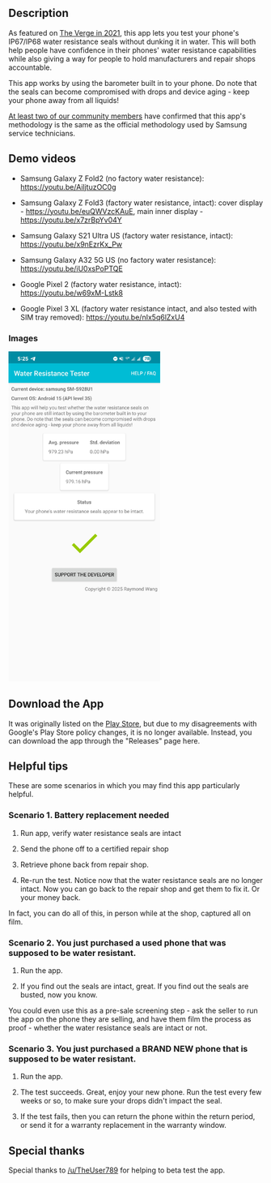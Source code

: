 ## Description

As featured on [The Verge in 2021](https://www.theverge.com/2021/7/7/22567127/water-resistance-tester-app-android-sealing), this app lets you test your phone's IP67/IP68 water resistance seals without dunking it in water. This will both help people have confidence in their phones' water resistance capabilities while also giving a way for people to hold manufacturers and repair shops accountable.

This app works by using the barometer built in to your phone. Do note that the seals can become compromised with drops and device aging - keep your phone away from all liquids!

[At least two of our community members](https://www.reddit.com/r/samsung/comments/oev1rt/app_water_resistance_tester_app/h4clh6c/?context=3) have confirmed that this app's methodology is the same as the official methodology used by Samsung service technicians.

## Demo videos

- Samsung Galaxy Z Fold2 (no factory water resistance): https://youtu.be/AiljtuzOC0g

- Samsung Galaxy Z Fold3 (factory water resistance, intact): cover display - https://youtu.be/euQWVzcKAuE, main inner display - https://youtu.be/x7zrBpYv04Y

- Samsung Galaxy S21 Ultra US (factory water resistance, intact): https://youtu.be/x9nEzrKx_Pw

- Samsung Galaxy A32 5G US (no factory water resistance): https://youtu.be/iU0xsPoPTQE

- Google Pixel 2 (factory water resistance, intact): https://youtu.be/w69xM-Lstk8

- Google Pixel 3 XL (factory water resistance intact, and also tested with SIM tray removed): https://youtu.be/nIx5q6lZxU4

### Images

<img src="screenshot.jpg" width="300" />


## Download the App

It was originally listed on the [Play Store](https://play.google.com/store/apps/details?id=com.ray.waterresistancetester), but due to my disagreements with Google's Play Store policy changes, it is no longer available. Instead, you can download the app through the "Releases" page here.

## Helpful tips

These are some scenarios in which you may find this app particularly helpful.

### Scenario 1. Battery replacement needed

1. Run app, verify water resistance seals are intact

2. Send the phone off to a certified repair shop

3. Retrieve phone back from repair shop.

4. Re-run the test. Notice now that the water resistance seals are no longer intact. Now you can go back to the repair shop and get them to fix it. Or your money back.

In fact, you can do all of this, in person while at the shop, captured all on film.

### Scenario 2. You just purchased a used phone that was supposed to be water resistant.

1. Run the app.

2. If you find out the seals are intact, great. If you find out the seals are busted, now you know.

You could even use this as a pre-sale screening step - ask the seller to run the app on the phone they are selling, and have them film the process as proof - whether the water resistance seals are intact or not.

### Scenario 3. You just purchased a BRAND NEW phone that is supposed to be water resistant.

1. Run the app.

2. The test succeeds. Great, enjoy your new phone. Run the test every few weeks or so, to make sure your drops didn't impact the seal.

3. If the test fails, then you can return the phone within the return period, or send it for a warranty replacement in the warranty window.

## Special thanks

Special thanks to [/u/TheUser789](https://www.reddit.com/user/TheUser789/) for helping to beta test the app.
